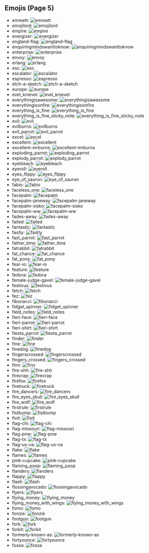 
## Emojis (Page 5)

* emmett: ![emmett](output/emmett.jpg)
* emojilord: ![emojilord](output/emojilord.jpg)
* empire: ![empire](output/empire.png)
* energizer: ![energizer](output/energizer.gif)
* england-flag: ![england-flag](output/england-flag.png)
* enquiringmindswanttoknow: ![enquiringmindswanttoknow](output/enquiringmindswanttoknow.png)
* enterprise: ![enterprise](output/enterprise.jpg)
* envoy: ![envoy](output/envoy.png)
* erlang: ![erlang](output/erlang.png)
* esc: ![esc](output/esc.png)
* escalator: ![escalator](output/escalator.jpg)
* espresso: ![espresso](output/espresso.jpg)
* etch-a-sketch: ![etch-a-sketch](output/etch-a-sketch.gif)
* europe: ![europe](output/europe.png)
* evel_knievel: ![evel_knievel](output/evel_knievel.jpg)
* everythingisawesome: ![everythingisawesome](output/everythingisawesome.png)
* everythingisonfire: ![everythingisonfire](output/everythingisonfire.gif)
* everything_is_fine: ![everything_is_fine](output/everything_is_fine.gif)
* everything_is_fine_sticky_note: ![everything_is_fine_sticky_note](output/everything_is_fine_sticky_note.png)
* evil: ![evil](output/evil.png)
* evilburns: ![evilburns](output/evilburns.png)
* evil_parrot: ![evil_parrot](output/evil_parrot.gif)
* excel: ![excel](output/excel.png)
* excellent: ![excellent](output/excellent.png)
* excellent-mrburns: ![excellent-mrburns](output/excellent-mrburns.gif)
* exploding_parrot: ![exploding_parrot](output/exploding_parrot)
* explody_parrot: ![explody_parrot](output/explody_parrot.gif)
* eyebleach: ![eyebleach](output/eyebleach.gif)
* eyeroll: ![eyeroll](output/eyeroll)
* eyes_flippy: ![eyes_flippy](output/eyes_flippy.gif)
* eye_of_sauron: ![eye_of_sauron](output/eye_of_sauron.jpg)
* fabio: ![fabio](output/fabio.png)
* faceless_one: ![faceless_one](output/faceless_one.png)
* facepalm: ![facepalm](output/facepalm.gif)
* facepalm-janeway: ![facepalm-janeway](output/facepalm-janeway.png)
* facepalm-sisko: ![facepalm-sisko](output/facepalm-sisko.png)
* facepalm-ww: ![facepalm-ww](output/facepalm-ww.gif)
* fades-away: ![fades-away](output/fades-away)
* failed: ![failed](output/failed.png)
* fantastic: ![fantastic](output/fantastic.jpg)
* fastly: ![fastly](output/fastly.png)
* fast_parrot: ![fast_parrot](output/fast_parrot.gif)
* father_time: ![father_time](output/father_time.gif)
* fatrabbit: ![fatrabbit](output/fatrabbit)
* fat_chance: ![fat_chance](output/fat_chance.png)
* fat_pony: ![fat_pony](output/fat_pony.jpg)
* fear-io: ![fear-io](output/fear-io.png)
* feature: ![feature](output/feature.gif)
* fedora: ![fedora](output/fedora)
* female-judge-gavel: ![female-judge-gavel](output/female-judge-gavel.png)
* festivus: ![festivus](output/festivus.png)
* fetch: ![fetch](output/fetch.jpg)
* fez: ![fez](output/fez.gif)
* fibonacci: ![fibonacci](output/fibonacci.png)
* fidget_spinner: ![fidget_spinner](output/fidget_spinner.gif)
* field_notes: ![field_notes](output/field_notes.jpg)
* fieri-face: ![fieri-face](output/fieri-face.png)
* fieri-parrot: ![fieri-parrot](output/fieri-parrot.gif)
* fieri-shirt: ![fieri-shirt](output/fieri-shirt.png)
* fiesta_parrot: ![fiesta_parrot](output/fiesta_parrot.gif)
* finder: ![finder](output/finder.png)
* fine: ![fine](output/fine.png)
* finedog: ![finedog](output/finedog.png)
* fingerscrossed: ![fingerscrossed](output/fingerscrossed.png)
* fingers_crossed: ![fingers_crossed](output/fingers_crossed.png)
* finn: ![finn](output/finn.gif)
* fire-shh: ![fire-shh](output/fire-shh.png)
* firecrap: ![firecrap](output/firecrap)
* firefox: ![firefox](output/firefox.png)
* firetruck: ![firetruck](output/firetruck.png)
* fire_dancers: ![fire_dancers](output/fire_dancers.png)
* fire_eyes_skull: ![fire_eyes_skull](output/fire_eyes_skull.png)
* fire_wolf: ![fire_wolf](output/fire_wolf.png)
* firstrule: ![firstrule](output/firstrule.jpg)
* fistbump: ![fistbump](output/fistbump)
* fixit: ![fixit](output/fixit.png)
* flag-chi: ![flag-chi](output/flag-chi.png)
* flag-missouri: ![flag-missouri](output/flag-missouri.png)
* flag-pnw: ![flag-pnw](output/flag-pnw.png)
* flag-tx: ![flag-tx](output/flag-tx.png)
* flag-us-va: ![flag-us-va](output/flag-us-va.gif)
* flake: ![flake](output/flake.png)
* flames: ![flames](output/flames.png)
* pink-cupcake: ![pink-cupcake](output/pink-cupcake.png)
* flaming_poop: ![flaming_poop](output/flaming_poop.png)
* flanders: ![flanders](output/flanders.png)
* flappy: ![flappy](output/flappy.gif)
* flash: ![flash](output/flash.png)
* flossingavocado: ![flossingavocado](output/flossingavocado.gif)
* flyers: ![flyers](output/flyers.png)
* flying_money: ![flying_money](output/flying_money.gif)
* flying_money_with_wings: ![flying_money_with_wings](output/flying_money_with_wings.gif)
* fomo: ![fomo](output/fomo.png)
* fonzie: ![fonzie](output/fonzie.png)
* footgun: ![footgun](output/footgun.png)
* fork: ![fork](output/fork.png)
* forkit: ![forkit](output/forkit)
* formerly-known-as: ![formerly-known-as](output/formerly-known-as.png)
* fortyounce: ![fortyounce](output/fortyounce.png)
* fossa: ![fossa](output/fossa.jpg)
